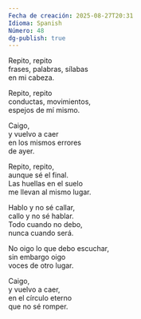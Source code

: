```yaml
---
Fecha de creación: 2025-08-27T20:31
Idioma: Spanish
Número: 48
dg-publish: true
---
```

Repito, repito  
frases, palabras, sílabas  
en mi cabeza.

Repito, repito  
conductas, movimientos,  
espejos de mí mismo.

Caigo,  
y vuelvo a caer  
en los mismos errores  
de ayer.

Repito, repito,  
aunque sé el final.  
Las huellas en el suelo  
me llevan al mismo lugar.

Hablo y no sé callar,  
callo y no sé hablar.  
Todo cuando no debo,  
nunca cuando será.

No oigo lo que debo escuchar,  
sin embargo oigo  
voces de otro lugar.

Caigo,  
y vuelvo a caer,  
en el círculo eterno  
que no sé romper.